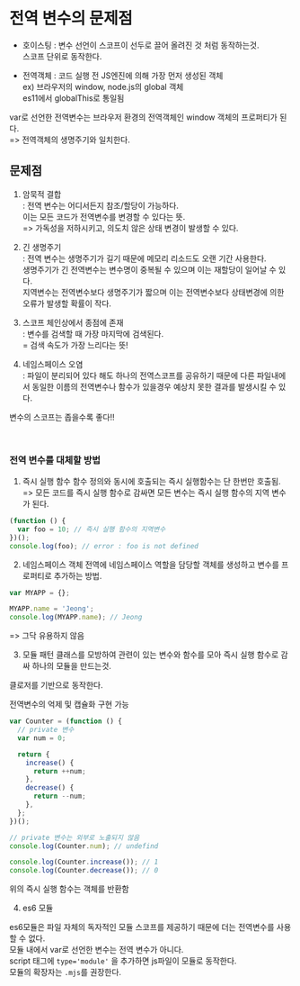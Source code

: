 # 전역 변수의 문제점

- 호이스팅 : 변수 선언이 스코프이 선두로 끌어 올려진 것 처럼 동작하는것.<br>
  스코프 단위로 동작한다.

- 전역객체 : 코드 실행 전 JS엔진에 의해 가장 먼저 생성된 객체<br>
  ex) 브라우저의 window, node.js의 global 객체<br>
  es11에서 globalThis로 통일됨

var로 선언한 전역변수는 브라우저 환경의 전역객체인 window 객체의 프로퍼티가 된다.<br>
=> 전역객체의 생명주기와 일치한다.

## 문제점

1. 암묵적 결합<br>
   : 전역 변수는 어디서든지 참조/할당이 가능하다.<br>
   이는 모든 코드가 전역변수를 변경할 수 있다는 뜻.<br>
   => 가독성을 저하시키고, 의도치 않은 상태 변경이 발생할 수 있다.

2. 긴 생명주기<br>
   : 전역 변수는 생명주기가 길기 때문에 메모리 리소드도 오랜 기간 사용한다.<br> 생명주기가 긴 전역변수는 변수명이 중복될 수 있으며 이는 재할당이 일어날 수 있다.<br>
   지역변수는 전역변수보다 생명주기가 짧으며 이는 전역변수보다 상태변경에 의한 오류가 발생할 확률이 작다.

3. 스코프 체인상에서 종점에 존재<br>
   : 변수를 검색할 때 가장 마지막에 검색된다.<br>
   = 검색 속도가 가장 느리다는 뜻!

4. 네임스페이스 오염<br>
   : 파일이 분리되어 있다 해도 하나의 전역스코프를 공유하기 때문에 다른 파일내에서 동일한 이름의 전역변수나 함수가 있을경우 예상치 못한 결과를 발생시킬 수 있다.

변수의 스코프는 좁을수록 좋다!!

<br>

### 전역 변수를 대체할 방법

1. 즉시 실행 함수
   함수 정의와 동시에 호출되는 즉시 실행함수는 단 한번만 호출됨.
   => 모든 코드를 즉시 실행 함수로 감싸면 모든 변수는 즉시 실행 함수의 지역 변수가 된다.

```javascript
(function () {
  var foo = 10; // 즉시 실행 함수의 지역변수
})();
console.log(foo); // error : foo is not defined
```

2. 네임스페이스 객체
   전역에 네임스페이스 역할을 담당할 객체를 생성하고 변수를 프로퍼티로 추가하는 방법.

```javascript
var MYAPP = {};

MYAPP.name = 'Jeong';
console.log(MYAPP.name); // Jeong
```

=> 그닥 유용하지 않음

3. 모듈 패턴
   클래스를 모방하여 관련이 있는 변수와 함수를 모아 즉시 실행 함수로 감싸 하나의 모듈을 만드는것.

클로저를 기반으로 동작한다.

전역변수의 억제 및 캡슐화 구현 가능

```javascript
var Counter = (function () {
  // private 변수
  var num = 0;

  return {
    increase() {
      return ++num;
    },
    decrease() {
      return --num;
    },
  };
})();

// private 변수는 외부로 노출되지 않음
console.log(Counter.num); // undefind

console.log(Counter.increase()); // 1
console.log(Counter.decrease()); // 0
```

위의 즉시 실행 함수는 객체를 반환함

4. es6 모듈

es6모듈은 파일 자체의 독자적인 모듈 스코프를 제공하기 때문에 더는 전역변수를 사용할 수 없다.<br>
모듈 내에서 var로 선언한 변수는 전역 변수가 아니다.<br>
script 태그에 `type='module'` 을 추가하면 js파일이 모듈로 동작한다.<br>
모듈의 확장자는 `.mjs`를 권장한다.
